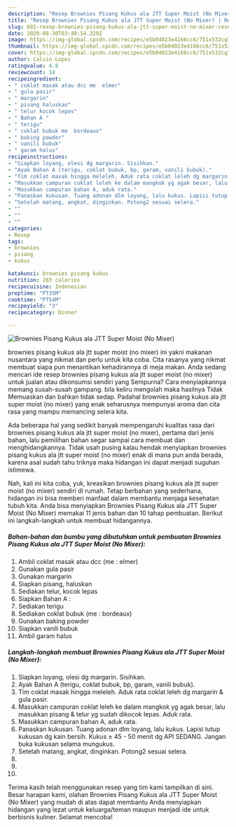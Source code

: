```yaml
---
description: "Resep Brownies Pisang Kukus ala JTT Super Moist (No Mixer) | Resep Membuat Brownies Pisang Kukus ala JTT Super Moist (No Mixer) Yang Lezat Sekali"
title: "Resep Brownies Pisang Kukus ala JTT Super Moist (No Mixer) | Resep Membuat Brownies Pisang Kukus ala JTT Super Moist (No Mixer) Yang Lezat Sekali"
slug: 681-resep-brownies-pisang-kukus-ala-jtt-super-moist-no-mixer-resep-membuat-brownies-pisang-kukus-ala-jtt-super-moist-no-mixer-yang-lezat-sekali
date: 2020-08-30T03:40:54.329Z
image: https://img-global.cpcdn.com/recipes/e5b04023e4166cc6/751x532cq70/brownies-pisang-kukus-ala-jtt-super-moist-no-mixer-foto-resep-utama.jpg
thumbnail: https://img-global.cpcdn.com/recipes/e5b04023e4166cc6/751x532cq70/brownies-pisang-kukus-ala-jtt-super-moist-no-mixer-foto-resep-utama.jpg
cover: https://img-global.cpcdn.com/recipes/e5b04023e4166cc6/751x532cq70/brownies-pisang-kukus-ala-jtt-super-moist-no-mixer-foto-resep-utama.jpg
author: Calvin Lopez
ratingvalue: 4.8
reviewcount: 14
recipeingredient:
- " coklat masak atau dcc me  elmer"
- " gula pasir"
- " margarin"
- " pisang haluskan"
- " telur kocok lepas"
- " Bahan A "
- " terigu"
- " coklat bubuk me  bordeaux"
- " baking powder"
- " vanili bubuk"
- " garam halus"
recipeinstructions:
- "Siapkan loyang, olesi dg margarin. Sisihkan."
- "Ayak Bahan A (terigu, coklat bubuk, bp, garam, vanili bubuk)."
- "Tim coklat masak hingga meleleh. Aduk rata coklat leleh dg margarin &amp; gula pasir."
- "Masukkan campuran coklat leleh ke dalam mangkok yg agak besar, lalu masukkan pisang &amp; telur yg sudah dikocok lepas. Aduk rata."
- "Masukkan campuran bahan A, aduk rata."
- "Panaskan kukusan. Tuang adonan dlm loyang, lalu kukus. Lapisi tutup kukusan dg kain bersih. Kukus ± 45 - 50 menit dg API SEDANG. Jangan buka kukusan selama mungukus."
- "Setelah matang, angkat, dinginkan. Potong2 sesuai selera."
- ""
- ""
- ""
categories:
- Resep
tags:
- brownies
- pisang
- kukus

katakunci: brownies pisang kukus 
nutrition: 283 calories
recipecuisine: Indonesian
preptime: "PT35M"
cooktime: "PT54M"
recipeyield: "3"
recipecategory: Dinner

---
```



![Brownies Pisang Kukus ala JTT Super Moist (No Mixer)](https://img-global.cpcdn.com/recipes/e5b04023e4166cc6/751x532cq70/brownies-pisang-kukus-ala-jtt-super-moist-no-mixer-foto-resep-utama.jpg)


brownies pisang kukus ala jtt super moist (no mixer) ini yakni makanan nusantara yang nikmat dan perlu untuk kita coba. Cita rasanya yang nikmat membuat siapa pun menantikan kehadirannya di meja makan.
Anda sedang mencari ide resep brownies pisang kukus ala jtt super moist (no mixer) untuk jualan atau dikonsumsi sendiri yang Sempurna? Cara menyiapkannya memang susah-susah gampang. bila keliru mengolah maka hasilnya Tidak Memuaskan dan bahkan tidak sedap. Padahal brownies pisang kukus ala jtt super moist (no mixer) yang enak seharusnya mempunyai aroma dan cita rasa yang mampu memancing selera kita.



Ada beberapa hal yang sedikit banyak mempengaruhi kualitas rasa dari brownies pisang kukus ala jtt super moist (no mixer), pertama dari jenis bahan, lalu pemilihan bahan segar sampai cara membuat dan menghidangkannya. Tidak usah pusing kalau hendak menyiapkan brownies pisang kukus ala jtt super moist (no mixer) enak di mana pun anda berada, karena asal sudah tahu triknya maka hidangan ini dapat menjadi suguhan istimewa.


Nah, kali ini kita coba, yuk, kreasikan brownies pisang kukus ala jtt super moist (no mixer) sendiri di rumah. Tetap berbahan yang sederhana, hidangan ini bisa memberi manfaat dalam membantu menjaga kesehatan tubuh kita. Anda bisa menyiapkan Brownies Pisang Kukus ala JTT Super Moist (No Mixer) memakai 11 jenis bahan dan 10 tahap pembuatan. Berikut ini langkah-langkah untuk membuat hidangannya.

<!--inarticleads1-->

##### Bahan-bahan dan bumbu yang dibutuhkan untuk pembuatan Brownies Pisang Kukus ala JTT Super Moist (No Mixer):

1. Ambil  coklat masak atau dcc (me : elmer)
1. Gunakan  gula pasir
1. Gunakan  margarin
1. Siapkan  pisang, haluskan
1. Sediakan  telur, kocok lepas
1. Siapkan  Bahan A :
1. Sediakan  terigu
1. Sediakan  coklat bubuk (me : bordeaux)
1. Gunakan  baking powder
1. Siapkan  vanili bubuk
1. Ambil  garam halus




<!--inarticleads2-->

##### Langkah-langkah membuat Brownies Pisang Kukus ala JTT Super Moist (No Mixer):

1. Siapkan loyang, olesi dg margarin. Sisihkan.
1. Ayak Bahan A (terigu, coklat bubuk, bp, garam, vanili bubuk).
1. Tim coklat masak hingga meleleh. Aduk rata coklat leleh dg margarin &amp; gula pasir.
1. Masukkan campuran coklat leleh ke dalam mangkok yg agak besar, lalu masukkan pisang &amp; telur yg sudah dikocok lepas. Aduk rata.
1. Masukkan campuran bahan A, aduk rata.
1. Panaskan kukusan. Tuang adonan dlm loyang, lalu kukus. Lapisi tutup kukusan dg kain bersih. Kukus ± 45 - 50 menit dg API SEDANG. Jangan buka kukusan selama mungukus.
1. Setelah matang, angkat, dinginkan. Potong2 sesuai selera.
1. 
1. 
1. 




Terima kasih telah menggunakan resep yang tim kami tampilkan di sini. Besar harapan kami, olahan Brownies Pisang Kukus ala JTT Super Moist (No Mixer) yang mudah di atas dapat membantu Anda menyiapkan hidangan yang lezat untuk keluarga/teman maupun menjadi ide untuk berbisnis kuliner. Selamat mencoba!
